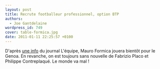 ```yaml
---
layout: post
title: Recrute footballeur professionnel, option BTP
authors:
  - Joe Gantdelaine
wordpress_id: 749
cover: table-formica.jpg
date: 2011-01-11 22:25:57 +0100
---
```


D'après
[une info](http://www.lequipe.fr/Football/breves2011/20110111_211907_formica-au-genoa.html)
du journal L'équipe, Mauro Formica jouera bientôt pour le Genoa. En revanche, on
est toujours sans nouvelle de Fabrizio Placo et Philippe Contreplaqué. Le monde
va mal !
